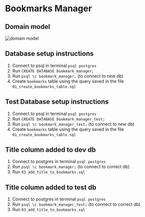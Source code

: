 Bookmarks Manager
=================

## Domain model

![domain model](./public/images/bookmarks_domain_model.png)


## Database setup instructions

1. Connect to psql in terminal `psql postgres`
2. Run `CREATE DATABASE bookmark_manager;`
3. Run `psql \c bookmark_manager;` (to connect to new db)
4. Create `bookmarks` table using the query saved in the file `01_create_bookmarks_table.sql`


## Test Database setup instructions

1. Connect to psql in terminal `psql postgres`
2. Run `CREATE DATABASE bookmark_manager_test;`
3. Run `psql \c bookmark_manager_test;` (to connect to new db)
4. Create `bookmarks` table using the query saved in the file `01_create_bookmarks_table.sql`


## Title column added to dev db

1. Connect to postgres in terminal `psql postgres`
2. Run `psql \c bookmark_manager;` (to connect to correct db) 
3. Run `03_add_title_to_bookmarks.sql`


## Title column added to test db

1. Connect to postgres in terminal `psql postgres`
2. Run `psql \c bookmark_manager_test;` (to connect to correct db) 
3. Run `03_add_title_to_bookmarks.sql`